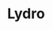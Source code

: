 ---
title: Lydro
year: 2023
thumbnail: /workcontent/lydro/lydro-thumbnail-05(4-3).webp
external_url: ""
order: 0
---